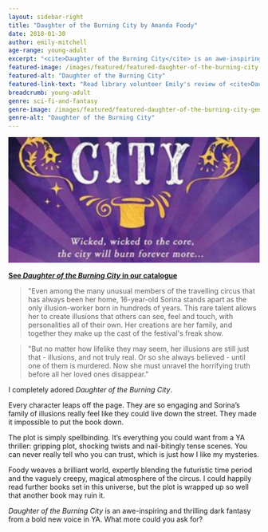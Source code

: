 ```yaml
---
layout: sidebar-right
title: "Daughter of the Burning City by Amanda Foody"
date: 2018-01-30
author: emily-mitchell
age-range: young-adult
excerpt: "<cite>Daughter of the Burning City</cite> is an awe-inspiring and thrilling dark fantasy from a bold new voice in YA."
featured-image: /images/featured/featured-daughter-of-the-burning-city.jpg
featured-alt: "Daughter of the Burning City"
featured-link-text: "Read library volunteer Emily's review of <cite>Daughter of the Burning City</cite>, by Amanda Foody."
breadcrumb: young-adult
genre: sci-fi-and-fantasy
genre-image: /images/featured/featured-daughter-of-the-burning-city-genre.jpg
genre-alt: "Daughter of the Burning City"
---
```


![Daughter of the Burning City](/images/featured/featured-daughter-of-the-burning-city.jpg)

**[See <cite>Daughter of the Burning City</cite> in our catalogue](https://suffolk.spydus.co.uk/cgi-bin/spydus.exe/ENQ/OPAC/BIBENQ?BRN=2196807)**

> "Even among the many unusual members of the travelling circus that has always been her home, 16-year-old Sorina stands apart as the only illusion-worker born in hundreds of years. This rare talent allows her to create illusions that others can see, feel and touch, with personalities all of their own. Her creations are her family, and together they make up the cast of the festival's freak show.

> "But no matter how lifelike they may seem, her illusions are still just that - illusions, and not truly real. Or so she always believed - until one of them is murdered. Now she must unravel the horrifying truth before all her loved ones disappear."

I completely adored <cite>Daughter of the Burning City</cite>.

Every character leaps off the page. They are so engaging and Sorina’s family of illusions really feel like they could live down the street. They made it impossible to put the book down.

The plot is simply spellbinding. It’s everything you could want from a YA thriller: gripping plot, shocking twists and nail-bitingly tense scenes. You can never really tell who you can trust, which is just how I like my mysteries.

Foody weaves a brilliant world, expertly blending the futuristic time period and the vaguely creepy, magical atmosphere of the circus. I could happily read further books set in this universe, but the plot is wrapped up so well that another book may ruin it.

<cite>Daughter of the Burning City</cite> is an awe-inspiring and thrilling dark fantasy from a bold new voice in YA. What more could you ask for?
